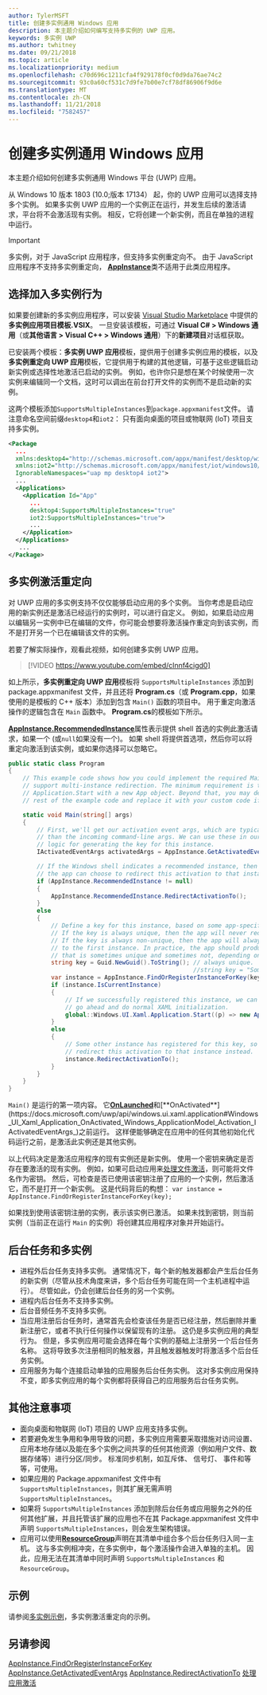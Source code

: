 ```yaml
---
author: TylerMSFT
title: 创建多实例通用 Windows 应用
description: 本主题介绍如何编写支持多实例的 UWP 应用。
keywords: 多实例 UWP
ms.author: twhitney
ms.date: 09/21/2018
ms.topic: article
ms.localizationpriority: medium
ms.openlocfilehash: c70d696c1211cfa4f929178f0cf0d9da76ae74c2
ms.sourcegitcommit: 93c0a60cf531c7d9fe7b00e7cf78df86906f9d6e
ms.translationtype: MT
ms.contentlocale: zh-CN
ms.lasthandoff: 11/21/2018
ms.locfileid: "7582457"
---
```

# <a name="create-a-multi-instance-universal-windows-app"></a>创建多实例通用 Windows 应用

本主题介绍如何创建多实例通用 Windows 平台 (UWP) 应用。

从 Windows 10 版本 1803 (10.0;版本 17134） 起，你的 UWP 应用可以选择支持多个实例。 如果多实例 UWP 应用的一个实例正在运行，并发生后续的激活请求，平台将不会激活现有实例。 相反，它将创建一个新实例，而且在单独的进程中运行。

> [!IMPORTANT]
> 多实例，对于 JavaScript 应用程序，但支持多实例重定向不。 由于 JavaScript 应用程序不支持多实例重定向， [**AppInstance**](/uwp/api/windows.applicationmodel.appinstance)类不适用于此类应用程序。

## <a name="opt-in-to-multi-instance-behavior"></a>选择加入多实例行为

如果要创建新的多实例应用程序，可以安装 [Visual Studio Marketplace](https://aka.ms/E2nzbv) 中提供的**多实例应用项目模板.VSIX**。 一旦安装该模板，可通过 **Visual C# > Windows 通用**（或**其他语言 > Visual C++ > Windows 通用**）下的**新建项目**对话框获取。

已安装两个模板：**多实例 UWP 应用**模板，提供用于创建多实例应用的模板，以及**多实例重定向 UWP 应用**模板，它提供用于构建的其他逻辑，可基于这些逻辑启动新实例或选择性地激活已启动的实例。 例如，也许你只是想在某个时候使用一次实例来编辑同一个文档，这时可以调出在前台打开文件的实例而不是启动新的实例。

这两个模板添加`SupportsMultipleInstances`到`package.appxmanifest`文件。 请注意命名空间前缀`desktop4`和`iot2`： 只有面向桌面的项目或物联网 (IoT) 项目支持多实例。

```xml
<Package
  ...
  xmlns:desktop4="http://schemas.microsoft.com/appx/manifest/desktop/windows10/4"
  xmlns:iot2="http://schemas.microsoft.com/appx/manifest/iot/windows10/2"  
  IgnorableNamespaces="uap mp desktop4 iot2">
  ...
  <Applications>
    <Application Id="App"
      ...
      desktop4:SupportsMultipleInstances="true"
      iot2:SupportsMultipleInstances="true">
      ...
    </Application>
  </Applications>
   ...
</Package>
```

## <a name="multi-instance-activation-redirection"></a>多实例激活重定向

 对 UWP 应用的多实例支持不仅仅能够启动应用的多个实例。 当你考虑是启动应用的新实例还是激活已经运行的实例时，可以进行自定义。 例如，如果启动应用以编辑另一实例中已在编辑的文件，你可能会想要将激活操作重定向到该实例，而不是打开另一个已在编辑该文件的实例。

若要了解实际操作，观看此视频，如何创建多实例 UWP 应用。

> [!VIDEO https://www.youtube.com/embed/clnnf4cigd0]

如上所示，**多实例重定向 UWP 应用**模板将 `SupportsMultipleInstances` 添加到 package.appxmanifest 文件，并且还将 **Program.cs**（或 **Program.cpp**，如果使用的是模板的 C++ 版本）添加到包含 `Main()` 函数的项目中。 用于重定向激活操作的逻辑包含在 `Main` 函数中。 **Program.cs**的模板如下所示。

[**AppInstance.RecommendedInstance**](/uwp/api/windows.applicationmodel.appinstance.recommendedinstance)属性表示提供 shell 首选的实例此激活请求，如果一个 (或`null`如果没有一个)。 如果 shell 将提供首选项，然后你可以将重定向激活到该实例，或如果你选择可以忽略它。

``` csharp
public static class Program
{
    // This example code shows how you could implement the required Main method to
    // support multi-instance redirection. The minimum requirement is to call
    // Application.Start with a new App object. Beyond that, you may delete the
    // rest of the example code and replace it with your custom code if you wish.

    static void Main(string[] args)
    {
        // First, we'll get our activation event args, which are typically richer
        // than the incoming command-line args. We can use these in our app-defined
        // logic for generating the key for this instance.
        IActivatedEventArgs activatedArgs = AppInstance.GetActivatedEventArgs();

        // If the Windows shell indicates a recommended instance, then
        // the app can choose to redirect this activation to that instance instead.
        if (AppInstance.RecommendedInstance != null)
        {
            AppInstance.RecommendedInstance.RedirectActivationTo();
        }
        else
        {
            // Define a key for this instance, based on some app-specific logic.
            // If the key is always unique, then the app will never redirect.
            // If the key is always non-unique, then the app will always redirect
            // to the first instance. In practice, the app should produce a key
            // that is sometimes unique and sometimes not, depending on its own needs.
            string key = Guid.NewGuid().ToString(); // always unique.
                                                    //string key = "Some-App-Defined-Key"; // never unique.
            var instance = AppInstance.FindOrRegisterInstanceForKey(key);
            if (instance.IsCurrentInstance)
            {
                // If we successfully registered this instance, we can now just
                // go ahead and do normal XAML initialization.
                global::Windows.UI.Xaml.Application.Start((p) => new App());
            }
            else
            {
                // Some other instance has registered for this key, so we'll 
                // redirect this activation to that instance instead.
                instance.RedirectActivationTo();
            }
        }
    }
}
```

`Main()` 是运行的第一项内容。 它[**OnLaunched**](https://docs.microsoft.com/uwp/api/windows.ui.xaml.application#Windows_UI_Xaml_Application_OnLaunched_Windows_ApplicationModel_Activation_LaunchActivatedEventArgs_)和[**OnActivated**](https://docs.microsoft.com/uwp/api/windows.ui.xaml.application#Windows_UI_Xaml_Application_OnActivated_Windows_ApplicationModel_Activation_IActivatedEventArgs_)之前运行。 这样便能够确定在应用中的任何其他初始化代码运行之前，是激活此实例还是其他实例。

以上代码决定是激活应用程序的现有实例还是新实例。 使用一个密钥来确定是否存在要激活的现有实例。 例如，如果可启动应用来[处理文件激活](https://docs.microsoft.com/en-us/windows/uwp/launch-resume/handle-file-activation)，则可能将文件名作为密钥。 然后，可检查是否已使用该密钥注册了应用的一个实例，然后激活它，而不是打开一个新实例。 这是代码背后的构想： `var instance = AppInstance.FindOrRegisterInstanceForKey(key);`

如果找到使用该密钥注册的实例，表示该实例已激活。 如果未找到密钥，则当前实例（当前正在运行 `Main` 的实例）将创建其应用程序对象并开始运行。

## <a name="background-tasks-and-multi-instancing"></a>后台任务和多实例

- 进程外后台任务支持多实例。 通常情况下，每个新的触发器都会产生后台任务的新实例（尽管从技术角度来讲，多个后台任务可能在同一个主机进程中运行）。 尽管如此，仍会创建后台任务的另一个实例。
- 进程内后台任务不支持多实例。
- 后台音频任务不支持多实例。
- 当应用注册后台任务时，通常首先会检查该任务是否已经注册，然后删除并重新注册它，或者不执行任何操作以保留现有的注册。 这仍是多实例应用的典型行为。 但是，多实例应用可能会选择在每个实例的基础上注册另一个后台任务名称。 这将导致多次注册相同的触发器，并且触发器触发时将激活多个后台任务实例。
- 应用服务为每个连接启动单独的应用服务后台任务实例。 这对多实例应用保持不变，即多实例应用的每个实例都将获得自己的应用服务后台任务实例。 

## <a name="additional-considerations"></a>其他注意事项

- 面向桌面和物联网 (IoT) 项目的 UWP 应用支持多实例。
- 若要避免发生争用和争用导致的问题，多实例应用需要采取措施对访问设置、应用本地存储以及能在多个实例之间共享的任何其他资源（例如用户文件、数据存储等）进行分区/同步。 标准同步机制，如互斥体、 信号灯、 事件和等等，可使用。
- 如果应用的 Package.appxmanifest 文件中有 `SupportsMultipleInstances`，则其扩展无需声明 `SupportsMultipleInstances`。 
- 如果将 `SupportsMultipleInstances` 添加到除后台任务或应用服务之外的任何其他扩展，并且托管该扩展的应用也不在其 Package.appxmanifest 文件中声明 `SupportsMultipleInstances`，则会发生架构错误。
- 应用可以使用[**ResourceGroup**](https://docs.microsoft.com/windows/uwp/launch-resume/declare-background-tasks-in-the-application-manifest)声明在其清单中组合多个后台任务归入同一主机。 这与多实例相冲突，在多实例中，每个激活操作会进入单独的主机。 因此，应用无法在其清单中同时声明 `SupportsMultipleInstances` 和 `ResourceGroup`。

## <a name="sample"></a>示例

请参阅[多实例示例](https://aka.ms/Kcrqst)，多实例激活重定向的示例。

## <a name="see-also"></a>另请参阅

[AppInstance.FindOrRegisterInstanceForKey](https://docs.microsoft.com/uwp/api/windows.applicationmodel.appinstance#Windows_ApplicationModel_AppInstance_FindOrRegisterInstanceForKey_System_String_)
[AppInstance.GetActivatedEventArgs](https://docs.microsoft.com/uwp/api/windows.applicationmodel.appinstance#Windows_ApplicationModel_AppInstance_GetActivatedEventArgs)
[AppInstance.RedirectActivationTo](https://docs.microsoft.com/uwp/api/windows.applicationmodel.appinstance#Windows_ApplicationModel_AppInstance_RedirectActivationTo)
[处理应用激活](https://docs.microsoft.com/windows/uwp/launch-resume/activate-an-app)